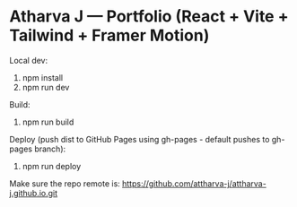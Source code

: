 # Atharva J — Portfolio (React + Vite + Tailwind + Framer Motion)

Local dev:
1. npm install
2. npm run dev

Build:
1. npm run build

Deploy (push dist to GitHub Pages using gh-pages - default pushes to gh-pages branch):
1. npm run deploy

Make sure the repo remote is: https://github.com/attharva-j/attharva-j.github.io.git
